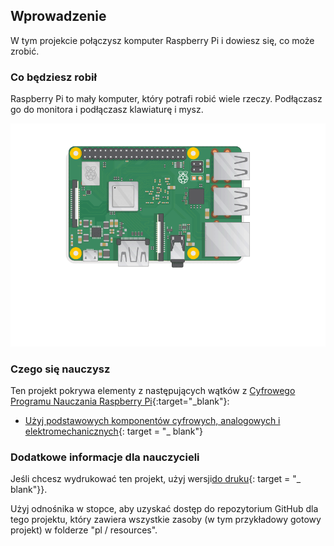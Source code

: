 ## Wprowadzenie

W tym projekcie połączysz komputer Raspberry Pi i dowiesz się, co może zrobić.

### Co będziesz robił

Raspberry Pi to mały komputer, który potrafi robić wiele rzeczy. Podłączasz go do monitora i podłączasz klawiaturę i mysz.

![screenshot](images/pi-plug-in.gif)

### Czego się nauczysz

Ten projekt pokrywa elementy z następujących wątków z [Cyfrowego Programu Nauczania Raspberry Pi](http://rpf.io/curriculum){:target="_blank"}:

+ [Użyj podstawowych komponentów cyfrowych, analogowych i elektromechanicznych](https://curriculum.raspberrypi.org/physical-computing/creator/){: target = "_ blank"}

### Dodatkowe informacje dla nauczycieli

Jeśli chcesz wydrukować ten projekt, użyj wersji[do druku](https://projects.raspberrypi.org/en/projects/raspberry-pi-getting-started/print){: target = "_ blank"}}.

Użyj odnośnika w stopce, aby uzyskać dostęp do repozytorium GitHub dla tego projektu, który zawiera wszystkie zasoby (w tym przykładowy gotowy projekt) w folderze "pl / resources".
